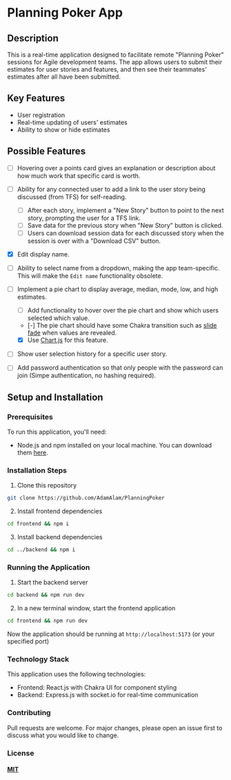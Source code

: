 # Planning Poker App

## Description

This is a real-time application designed to facilitate remote "Planning Poker" sessions for Agile development teams. The app allows users to submit their estimates for user stories and features, and then see their teammates' estimates after all have been submitted.

## Key Features

- User registration
- Real-time updating of users' estimates
- Ability to show or hide estimates

## Possible Features

- [ ] Hovering over a points card gives an explanation or description about how much work that specific card is worth.

- [ ] Ability for any connected user to add a link to the user story being discussed (from TFS) for self-reading.

  - [ ] After each story, implement a "New Story" button to point to the next story, prompting the user for a TFS link.
  - [ ] Save data for the previous story when "New Story" button is clicked.
  - [ ] Users can download session data for each discussed story when the session is over with a "Download CSV" button.

- [x] Edit display name.

- [ ] Ability to select name from a dropdown, making the app team-specific. This will make the `Edit name` functionality obsolete.

- [ ] Implement a pie chart to display average, median, mode, low, and high estimates.

  - [ ] Add functionality to hover over the pie chart and show which users selected which value.
  - [-] The pie chart should have some Chakra transition such as [slide fade](https://chakra-ui.com/docs/components/transitions/usage) when values are revealed.
  - [x] Use [Chart.js](https://www.chartjs.org/docs/latest/samples/other-charts/pie.html) for this feature.

- [ ] Show user selection history for a specific user story.

- [ ] Add password authentication so that only people with the password can join (Simpe authentication, no hashing required).

## Setup and Installation

### Prerequisites

To run this application, you'll need:

- Node.js and npm installed on your local machine. You can download them [here](https://nodejs.org/en/download/).

### Installation Steps

1. Clone this repository

```bash
git clone https://github.com/AdamAlam/PlanningPoker
```

2. Install frontend dependencies

```bash
cd frontend && npm i
```

3. Install backend dependencies

```bash
cd ../backend && npm i
```

### Running the Application

1. Start the backend server

```bash
cd backend && npm run dev
```

2. In a new terminal window, start the frontend application

```bash
cd frontend && npm run dev
```

Now the application should be running at `http://localhost:5173` (or your specified port)

### Technology Stack

This application uses the following technologies:

- Frontend: React.js with Chakra UI for component styling
- Backend: Express.js with socket.io for real-time communication

### Contributing

Pull requests are welcome. For major changes, please open an issue first to discuss what you would like to change.

### License

#### [MIT](https://choosealicense.com/licenses/mit/)
